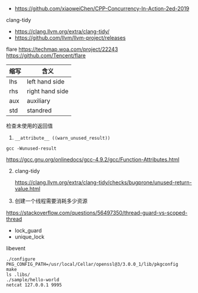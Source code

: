 - <https://github.com/xiaoweiChen/CPP-Concurrency-In-Action-2ed-2019>

clang-tidy

- https://clang.llvm.org/extra/clang-tidy/
- https://github.com/llvm/llvm-project/releases

flare
https://techmap.woa.com/project/22243
https://github.com/Tencent/flare

| 缩写 | 含义            |
| ---- | --------------- |
| lhs  | left hand side  |
| rhs  | right hand side |
| aux  | auxiliary       |
| std  | standred        |

检查未使用的返回值

1.  `__attribute__ ((warn_unused_result))`

   `gcc -Wunused-result`

   https://gcc.gnu.org/onlinedocs/gcc-4.9.2/gcc/Function-Attributes.html

2. clang-tidy

   https://clang.llvm.org/extra/clang-tidy/checks/bugprone/unused-return-value.html

1. 创建一个线程需要消耗多少资源


https://stackoverflow.com/questions/56497350/thread-guard-vs-scoped-thread

- lock_guard
- unique_lock

libevent
```shell
./configure PKG_CONFIG_PATH=/usr/local/Cellar/openssl@3/3.0.0_1/lib/pkgconfig
make
ls .libs/
./sample/hello-world
netcat 127.0.0.1 9995
```